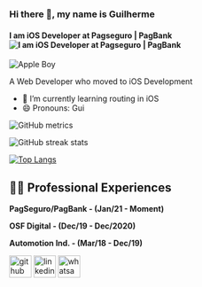 ### Hi there 👋, my name is Guilherme
#### I am iOS Developer at Pagseguro | PagBank ![I am iOS Developer at Pagseguro | PagBank](https://assets.pagseguro.com.br/ps-bootstrap/v6.77.4/img/logos/pagbank/pagbank-logo-animado_35px.gif)
![Apple Boy](https://blog.zero3games.com.br/wp-content/uploads/2019/04/Wordpress-Banner-Posts-min-1.png)

A Web Developer who moved to iOS Development

- 🌱 I’m currently learning routing in iOS 
- 😄 Pronouns: Gui 


![GitHub metrics](https://metrics.lecoq.io/glhrme)

![GitHub streak stats](https://github-readme-streak-stats.herokuapp.com/?user=glhrme) 

[![Top Langs](https://github-readme-stats.vercel.app/api/top-langs/?username=glhrme)](https://github.com/anuraghazra/github-readme-stats)

 

## 👨‍💻  Professional Experiences ️
  
**PagSeguro/PagBank - (Jan/21 - Moment)**

**OSF Digital - (Dec/19 - Dec/2020)**

**Automotion Ind. - (Mar/18 - Dec/19)**


[<img src='https://cdn.jsdelivr.net/npm/simple-icons@3.0.1/icons/github.svg' alt='github' height='40'>](https://github.com/glhrme) 
[<img src='https://cdn.jsdelivr.net/npm/simple-icons@3.0.1/icons/linkedin.svg' alt='linkedin' height='40'>](https://www.linkedin.com/in/glhrme/) 
[<img src='https://cdn.jsdelivr.net/npm/simple-icons@3.0.1/icons/whatsapp.svg' alt='whatsapp' height='40'>](https://api.whatsapp.com/send?phone=5519996708999)  
